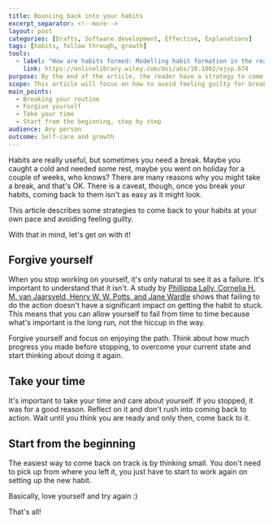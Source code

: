 ```yaml
---
title: Bouncing back into your habits
excerpt_separator: <!--more-->
layout: post
categories: [Drafts, Software development, Effective, Explanations]
tags: [habits, follow through, growth]
tools:
  - label: "How are habits formed: Modelling habit formation in the real world. Lally's et al"
    link: https://onlinelibrary.wiley.com/doi/abs/10.1002/ejsp.674
purpose: By the end of the article, the reader have a strategy to come back to their routine
scope: This article will focus on how to avoid feeling guilty for breaking your routine, and how to overcome whatever is stopping you from coming back to it
main_points:
  - Breaking your routine
  - Forgive yourself
  - Take your time
  - Start from the beginning, step by step
audience: Any person
outcome: Self-care and growth
---
```


Habits are really useful, but sometimes you need a break. Maybe you caught a cold and needed some rest, maybe you went on holiday for a couple of weeks, who knows? There are many reasons why you might take a break, and that's OK. There is a caveat, though, once you break your habits, coming back to them isn't as easy as it might look.

This article describes some strategies to come back to your habits at your own pace and avoiding feeling guilty.

With that in mind, let's get on with it!

<!--more-->

## Forgive yourself

When you stop working on yourself, it's only natural to see it as a failure. It's important to understand that it isn't. A study by [Phillippa Lally, Cornelia H. M. van Jaarsveld, Henry W. W. Potts, and Jane Wardle](https://onlinelibrary.wiley.com/doi/abs/10.1002/ejsp.674) shows that failing to do the action doesn't have a significant impact on getting the habit to stuck. This means that you can allow yourself to fail from time to time because what's important is the long run, not the hiccup in the way.

Forgive yourself and focus on enjoying the path. Think about how much progress you made before stopping, to overcome your current state and start thinking about doing it again.

## Take your time

It's important to take your time and care about yourself. If you stopped, it was for a good reason. Reflect on it and don't rush into coming back to action. Wait until you think you are ready and only then, come back to it.

## Start from the beginning

The easiest way to come back on track is by thinking small. You don't need to pick up from where you left it, you just have to start to work again on setting up the new habit.

Basically, love yourself and try again :)

That's all!
